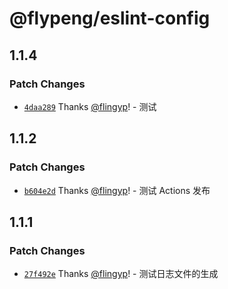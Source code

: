 # @flypeng/eslint-config

## 1.1.4

### Patch Changes

- [`4daa289`](https://github.com/flingyp/Configs/commit/4daa2895177adf9abc9c76f7f120dc7c7c10f8bb) Thanks [@flingyp](https://github.com/flingyp)! - 测试

## 1.1.2

### Patch Changes

- [`b604e2d`](https://github.com/flingyp/Configs/commit/b604e2d845c8e92211dcf4b8d523bd5dc2b5eb03) Thanks [@flingyp](https://github.com/flingyp)! - 测试 Actions 发布

## 1.1.1

### Patch Changes

- [`27f492e`](https://github.com/flingyp/configs/commit/27f492eda10f834a29d05e833a3d6ca94d19df7d) Thanks [@flingyp](https://github.com/flingyp)! - 测试日志文件的生成
